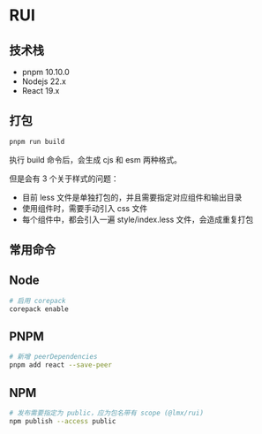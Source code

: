 # RUI

## 技术栈

- pnpm 10.10.0
- Nodejs 22.x
- React 19.x

## 打包

```sh
pnpm run build
```

执行 build 命令后，会生成 cjs 和 esm 两种格式。

但是会有 3 个关于样式的问题：
- 目前 less 文件是单独打包的，并且需要指定对应组件和输出目录
- 使用组件时，需要手动引入 css 文件
- 每个组件中，都会引入一遍 style/index.less 文件，会造成重复打包


## 常用命令

## Node
```sh
# 启用 corepack
corepack enable
```

## PNPM
```sh
# 新增 peerDependencies
pnpm add react --save-peer
```

## NPM
```sh
# 发布需要指定为 public，应为包名带有 scope (@lmx/rui)
npm publish --access public
```